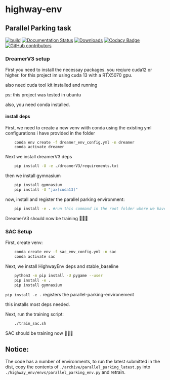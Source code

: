 # highway-env

## Parallel Parking task

[![build](https://github.com/eleurent/highway-env/workflows/build/badge.svg)](https://github.com/eleurent/highway-env/actions?query=workflow%3Abuild)
[![Documentation Status](https://github.com/Farama-Foundation/HighwayEnv/actions/workflows/build-docs-dev.yml/badge.svg)](https://farama-foundation.github.io/HighwayEnv/)
[![Downloads](https://img.shields.io/pypi/dm/highway-env)](https://pypi.org/project/highway-env/)
[![Codacy Badge](https://api.codacy.com/project/badge/Grade/63847d9328f64fce9c137b03fcafcc27)](https://app.codacy.com/manual/eleurent/highway-env?utm_source=github.com&utm_medium=referral&utm_content=eleurent/highway-env&utm_campaign=Badge_Grade_Dashboard)
[![GitHub contributors](https://img.shields.io/github/contributors/eleurent/highway-env)](https://github.com/eleurent/highway-env/graphs/contributors)

### DreamerV3 setup

First you need to install the necessay packages. you reqiure cuda12 or higher. for this project im using cuda 13 with a RTX5070 gpu.

also need cuda tool kit installed and running

ps: this project was tested in ubuntu

also, you need conda installed.

#### install deps

First, we need to create a new venv wiith conda using the existing yml configurations i have provided in the folder

```bash
    conda env create -f dreamer_env_config.yml -n dreamer
    conda activate dreamer
```

Next we install dreamerV3 deps

```bash
    pip install -U -e ./dreamerV3/requirements.txt
```

then we install gymnasium

```bash
    pip install gymnasium
    pip install -U "jax[cuda13]"
```

now, install and register the parallel parking environment:

```bash
    pip install -e . #run this command in the root folder where we have setup.py
```

DreamerV3 should now be training 🚀🚀🚀

### SAC Setup

First, create venv:

```bash
    conda create env -f sac_env_config.yml -n sac
    conda activate sac
```

Next, we install HighwayEnv deps and stable_baseline

```bash
    python3 -m pip install -U pygame --user
    pip install -e .
    pip install gymnasium

```

`pip install -e .` registers the parallel-parking-environement

this installs most deps needed.

Next, run the training script:

```bash
    ./train_sac.sh
```

SAC should be training now 🚀🚀🚀

## Notice:

The code has a number of environments, to run the latest submitted in the dist, copy the contents of `./archive/parallel_parking_latest.py` into `./highway_env/envs/parallel_parking_env.py` and retrain.
